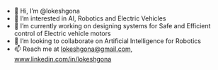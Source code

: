 - 👋 Hi, I’m @lokeshgona
- 👀 I’m interested in AI, Robotics and Electric Vehicles
- 🌱 I’m currently working on designing systems for Safe and Efficient control of Electric vehicle motors
- 💞️ I’m looking to collaborate on Artificial Intelligence for Robotics
- 📫 Reach me at lokeshgona@gmail.com, www.linkedin.com/in/lokeshgona

<!---
lokeshgona/lokeshgona is a ✨ special ✨ repository because its `README.md` (this file) appears on your GitHub profile.
You can click the Preview link to take a look at your changes.
--->
